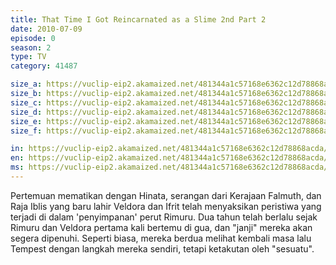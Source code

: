 ```yaml
---
title: That Time I Got Reincarnated as a Slime 2nd Part 2
date: 2010-07-09
episode: 0
season: 2
type: TV
category: 41487

size_a: https://vuclip-eip2.akamaized.net/481344a1c57168e6362c12d78868acda/vp63207_V20210629135819/hlsc_e2931_2.m3u8
size_b: https://vuclip-eip2.akamaized.net/481344a1c57168e6362c12d78868acda/vp63207_V20210629135819/hlsc_e2931_3.m3u8
size_c: https://vuclip-eip2.akamaized.net/481344a1c57168e6362c12d78868acda/vp63207_V20210629135819/hlsc_e2931_4.m3u8
size_d: https://vuclip-eip2.akamaized.net/481344a1c57168e6362c12d78868acda/vp63207_V20210629135819/hlsc_e2931_5.m3u8
size_e: https://vuclip-eip2.akamaized.net/481344a1c57168e6362c12d78868acda/vp63207_V20210629135819/hlsc_e2931_6.m3u8
size_f: https://vuclip-eip2.akamaized.net/481344a1c57168e6362c12d78868acda/vp63207_V20210629135819/hlsc_e2931_7.m3u8

in: https://vuclip-eip2.akamaized.net/481344a1c57168e6362c12d78868acda/id.vtt
en: https://vuclip-eip2.akamaized.net/481344a1c57168e6362c12d78868acda/en.vtt
ms: https://vuclip-eip2.akamaized.net/481344a1c57168e6362c12d78868acda/ms.vtt
---
```

Pertemuan mematikan dengan Hinata, serangan dari Kerajaan Falmuth, dan Raja Iblis yang baru lahir Veldora dan Ifrit telah menyaksikan peristiwa yang terjadi di dalam 'penyimpanan' perut Rimuru. Dua tahun telah berlalu sejak Rimuru dan Veldora pertama kali bertemu di gua, dan "janji" mereka akan segera dipenuhi. Seperti biasa, mereka berdua melihat kembali masa lalu Tempest dengan langkah mereka sendiri, tetapi ketakutan oleh "sesuatu".